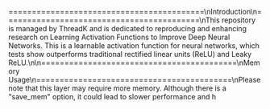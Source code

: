==========================================\nIntroduction\n==========================================\nThis repository is managed by ThreadK and is dedicated to reproducing and enhancing research on Learning Activation Functions to Improve Deep Neural Networks. This is a learnable activation function for neural networks, which tests show outperforms traditional rectified linear units (ReLU) and Leaky ReLU.\n\n==========================================\nMemory Usage\n==========================================\nPlease note that this layer may require more memory. Although there is a "save_mem" option, it could lead to slower performance and h